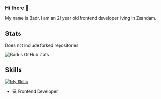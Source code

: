 ### Hi there 👋

<!--
**iBadr49/iBadr49** is a ✨ _special_ ✨ repository because its `README.md` (this file) appears on your GitHub profile.

Here are some ideas to get you started:

- 🔭 I’m currently working on ...
- 🌱 I’m currently learning ...
- 👯 I’m looking to collaborate on ...
- 🤔 I’m looking for help with ...
- 💬 Ask me about ...
- 📫 How to reach me: ...
- 😄 Pronouns: ...
- ⚡ Fun fact: ...
-->


My name is Badr. I am an 21 year old frontend developer living in Zaandam.
 
## Stats
 
Does not include forked repositories
 
![Badr's GitHub stats](https://github-readme-stats.vercel.app/api?username=iBadr49&show=reviews,discussions_started,discussions_answered,prs_merged,prs_merged_percentage)
 
 
## Skills
 
[![My Skills](https://skillicons.dev/icons?i=html,css,js,svelte,&perline=5)](https://skillicons.dev)
 
 
- 💻 Frontend Developer
